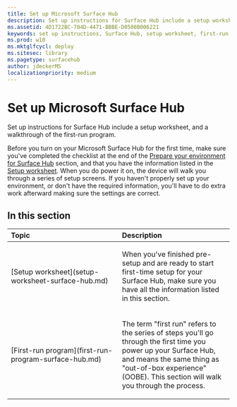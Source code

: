 ```yaml
---
title: Set up Microsoft Surface Hub
description: Set up instructions for Surface Hub include a setup worksheet, and a walkthrough of the first-run program.
ms.assetid: 4D1722BC-704D-4471-BBBE-D0500B006221
keywords: set up instructions, Surface Hub, setup worksheet, first-run program
ms.prod: w10
ms.mktglfcycl: deploy
ms.sitesec: library
ms.pagetype: surfacehub
author: jdeckerMS
localizationpriority: medium
---
```


# Set up Microsoft Surface Hub


Set up instructions for Surface Hub include a setup worksheet, and a walkthrough of the first-run program.

Before you turn on your Microsoft Surface Hub for the first time, make sure you've completed the checklist at the end of the [Prepare your environment for Surface Hub](prepare-your-environment-for-surface-hub.md) section, and that you have the information listed in the [Setup worksheet](setup-worksheet-surface-hub.md). When you do power it on, the device will walk you through a series of setup screens. If you haven't properly set up your environment, or don't have the required information, you'll have to do extra work afterward making sure the settings are correct.

## In this section


<table>
<colgroup>
<col width="50%" />
<col width="50%" />
</colgroup>
<thead>
<tr class="header">
<th align="left">Topic</th>
<th align="left">Description</th>
</tr>
</thead>
<tbody>
<tr class="odd">
<td align="left"><p>[Setup worksheet](setup-worksheet-surface-hub.md)</p></td>
<td align="left"><p>When you've finished pre-setup and are ready to start first-time setup for your Surface Hub, make sure you have all the information listed in this section.</p></td>
</tr>
<tr class="even">
<td align="left"><p>[First-run program](first-run-program-surface-hub.md)</p></td>
<td align="left"><p>The term &quot;first run&quot; refers to the series of steps you'll go through the first time you power up your Surface Hub, and means the same thing as &quot;out-of-box experience&quot; (OOBE). This section will walk you through the process.</p></td>
</tr>
</tbody>
</table>

 

 

 





